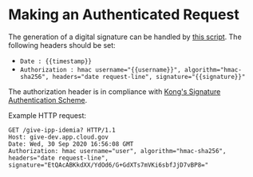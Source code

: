 # Making an Authenticated Request

The generation of a digital signature can be handled by [this script](local-test-scripts\hmac-dig-sig.js). The following headers should be set:
- `Date : {{timestamp}}`
- `Authorization : hmac username="{{username}}", algorithm="hmac-sha256", headers="date request-line", signature="{{signature}}"`

The authorization header is in compliance with [Kong's Signature Authentication Scheme](https://docs.konghq.com/hub/kong-inc/hmac-auth/#signature-authentication-scheme).


Example HTTP request:
```
GET /give-ipp-idemia? HTTP/1.1
Host: give-dev.app.cloud.gov
Date: Wed, 30 Sep 2020 16:56:08 GMT
Authorization: hmac username="user", algorithm="hmac-sha256", headers="date request-line", signature="EtQAcABKkdXX/YdOd6/G+GdXTs7mVKi6sbfJjD7vBP8="
```